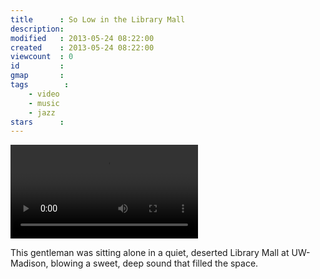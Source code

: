 ```yaml
---
title      : So Low in the Library Mall
description: 
modified   : 2013-05-24 08:22:00
created    : 2013-05-24 08:22:00
viewcount  : 0
id         : 
gmap       : 
tags        :
    - video
    - music
    - jazz
stars      : 
---
```


![So Low in the Library Mall](so_low.mp4)

This gentleman was sitting alone in a quiet, deserted Library Mall at UW-Madison, blowing a sweet, deep sound that filled the space.
